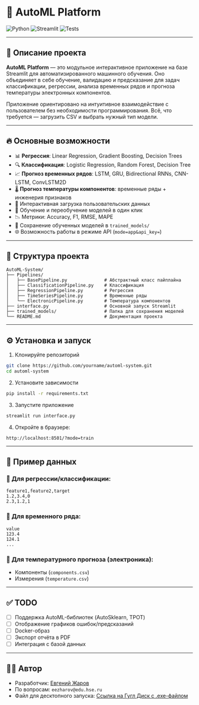 # 🤖 AutoML Platform

![Python](https://img.shields.io/badge/Python-3.10+-blue.svg)
![Streamlit](https://img.shields.io/badge/Streamlit-Enabled-ff4b4b)
![Tests](https://img.shields.io/badge/Tests-Passing-brightgreen)

---

## 🚀 Описание проекта

**AutoML Platform** — это модульное интерактивное приложение на базе Streamlit для автоматизированного машинного обучения. Оно объединяет в себе обучение, валидацию и предсказание для задач классификации, регрессии, анализа временных рядов и прогноза температуры электронных компонентов.

Приложение ориентировано на интуитивное взаимодействие с пользователем без необходимости программирования. Всё, что требуется — загрузить CSV и выбрать нужный тип модели.

---

## 🔥 Основные возможности

* 📊 **Регрессия**: Linear Regression, Gradient Boosting, Decision Trees
* 🔍 **Классификация**: Logistic Regression, Random Forest, Decision Tree
* 📈 **Прогноз временных рядов**: LSTM, GRU, Bidirectional RNNs, CNN-LSTM, ConvLSTM2D
* 🌡 **Прогноз температуры компонентов**: временные ряды + инженерия признаков
* 📁 Интерактивная загрузка пользовательских данных
* 🧠 Обучение и переобучение моделей в один клик
* 📉 Метрики: Accuracy, F1, RMSE, MAPE
* 💾 Сохранение обученных моделей в `trained_models/`
* 🌐 Возможность работы в режиме API (`mode=app&api_key=`)

---

## 🧩 Структура проекта

```
AutoML-System/
├── Pipelines/
│   ├── BasePipeline.py              # Абстрактный класс пайплайна
│   ├── ClassificationPipeline.py    # Классификация
│   ├── RegressionPipeline.py        # Регрессия
│   ├── TimeSeriesPipeline.py        # Временные ряды
│   └── ElectronicPipeline.py        # Температура компонентов
├── interface.py                     # Основной запуск Streamlit
├── trained_models/                  # Папка для сохранения моделей
└── README.md                        # Документация проекта
```

---

## ⚙️ Установка и запуск

1. Клонируйте репозиторий

```bash
git clone https://github.com/yourname/automl-system.git
cd automl-system
```

2. Установите зависимости

```bash
pip install -r requirements.txt
```

3. Запустите приложение

```bash
streamlit run interface.py
```

4. Откройте в браузере:

```
http://localhost:8501/?mode=train
```

---

## 🧪 Пример данных

### 🔹 Для регрессии/классификации:

```csv
feature1,feature2,target
1.2,3.4,0
2.3,1.2,1
```

### 🔹 Для временного ряда:

```csv
value
123.4
124.1
...
```

### 🔹 Для температурного прогноза (электроника):

* Компоненты (`components.csv`)
* Измерения (`temperature.csv`)

---

## ✅ TODO

* [ ] Поддержка AutoML-библиотек (AutoSklearn, TPOT)
* [ ] Отображение графиков ошибок/предсказаний
* [ ] Docker-образ
* [ ] Экспорт отчёта в PDF
* [ ] Интеграция с базой данных

---

## 👨‍💻 Автор

* Разработчик: [Евгений Жаров](https://github.com/EvgeniyZharov)
* По вопросам: `eezharov@edu.hse.ru`
* Файл для десктопного запуска: [Ссылка на Гугл Диск с .exe-файлом](https://drive.google.com/file/d/1BKm3uOMsK9q3DOpPHZRVnLtdwLCr4rIV/view?usp=drive_link)
